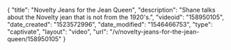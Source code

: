 {
    "title": "Novelty Jeans for the Jean Queen",
    "description": "Shane talks about the Novelty jean that is not from the 1920's.",
    "videoid": "158950105",
    "date_created": "1523572996",
    "date_modified": "1546466753",
    "type": "captivate",
    "layout": "video",
    "url": "\/v\/novelty-jeans-for-the-jean-queen\/158950105"
}